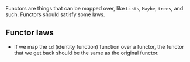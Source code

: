 Functors are things that can be mapped over, like `Lists`, `Maybe`, `trees`, and such. Functors should satisfy some laws.

## Functor laws
 - If we map the `id` (identity function) function over a functor, the functor that we get back should be the same as the original functor.